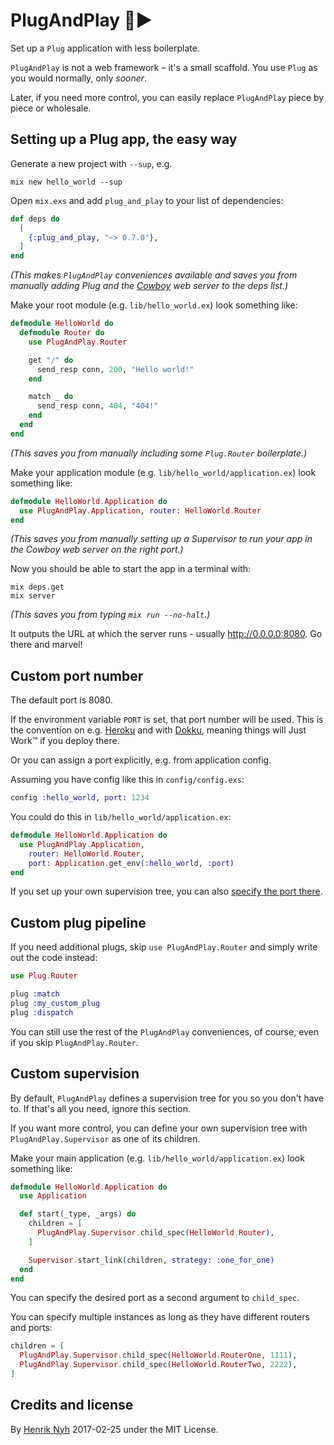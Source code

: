# PlugAndPlay 🔌►

Set up a `Plug` application with less boilerplate.

`PlugAndPlay` is not a web framework – it's a small scaffold. You use `Plug` as you would normally, only *sooner*.

Later, if you need more control, you can easily replace `PlugAndPlay` piece by piece or wholesale.


## Setting up a Plug app, the easy way

Generate a new project with `--sup`, e.g.

    mix new hello_world --sup

Open `mix.exs` and add `plug_and_play` to your list of dependencies:

```elixir
def deps do
  [
    {:plug_and_play, "~> 0.7.0"},
  ]
end
```

*(This makes `PlugAndPlay` conveniences available and saves you from manually adding Plug and the [Cowboy](https://github.com/ninenines/cowboy) web server to the deps list.)*

Make your root module (e.g. `lib/hello_world.ex`) look something like:

```elixir
defmodule HelloWorld do
  defmodule Router do
    use PlugAndPlay.Router

    get "/" do
      send_resp conn, 200, "Hello world!"
    end

    match _ do
      send_resp conn, 404, "404!"
    end
  end
end
```

*(This saves you from manually including some `Plug.Router` boilerplate.)*

Make your application module (e.g. `lib/hello_world/application.ex`) look something like:

```elixir
defmodule HelloWorld.Application do
  use PlugAndPlay.Application, router: HelloWorld.Router
end
```

*(This saves you from manually setting up a Supervisor to run your app in the Cowboy web server on the right port.)*

Now you should be able to start the app in a terminal with:

    mix deps.get
    mix server

*(This saves you from typing `mix run --no-halt`.)*

It outputs the URL at which the server runs - usually <http://0.0.0.0:8080>. Go there and marvel!


## Custom port number

The default port is 8080.

If the environment variable `PORT` is set, that port number will be used. This is the convention on e.g. [Heroku](https://heroku.com) and with [Dokku](http://dokku.viewdocs.io/dokku/), meaning things will Just Work™ if you deploy there.

Or you can assign a port explicitly, e.g. from application config.

Assuming you have config like this in `config/config.exs`:

```elixir
config :hello_world, port: 1234
```

You could do this in `lib/hello_world/application.ex`:


```elixir
defmodule HelloWorld.Application do
  use PlugAndPlay.Application,
    router: HelloWorld.Router,
    port: Application.get_env(:hello_world, :port)
end
```

If you set up your own supervision tree, you can also [specify the port there](#custom-supervision).


## Custom plug pipeline

If you need additional plugs, skip `use PlugAndPlay.Router` and simply write out the code instead:

```elixir
use Plug.Router

plug :match
plug :my_custom_plug
plug :dispatch
```

You can still use the rest of the `PlugAndPlay` conveniences, of course, even if you skip `PlugAndPlay.Router`.


## Custom supervision

By default, `PlugAndPlay` defines a supervision tree for you so you don't have to. If that's all you need, ignore this section.

If you want more control, you can define your own supervision tree with `PlugAndPlay.Supervisor` as one of its children.

Make your main application (e.g. `lib/hello_world/application.ex`) look something like:

```elixir
defmodule HelloWorld.Application do
  use Application

  def start(_type, _args) do
    children = [
      PlugAndPlay.Supervisor.child_spec(HelloWorld.Router),
    ]

    Supervisor.start_link(children, strategy: :one_for_one)
  end
end
```

You can specify the desired port as a second argument to `child_spec`.

You can specify multiple instances as long as they have different routers and ports:

```elixir
children = [
  PlugAndPlay.Supervisor.child_spec(HelloWorld.RouterOne, 1111),
  PlugAndPlay.Supervisor.child_spec(HelloWorld.RouterTwo, 2222),
]
```


## Credits and license

By [Henrik Nyh](https://henrik.nyh.se) 2017-02-25 under the MIT License.
